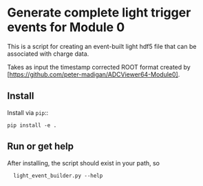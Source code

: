 # Generate complete light trigger events for Module 0

This is a script for creating an event-built light hdf5 file that can be associated with charge data.

Takes as input the timestamp corrected ROOT format created by [https://github.com/peter-madigan/ADCViewer64-Module0].

## Install

Install via `pip`::

	pip install -e .

## Run or get help

After installing, the script should exist in your path, so

      light_event_builder.py --help